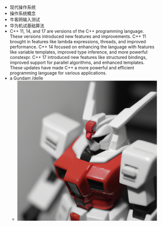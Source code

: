 - 现代操作系统
- 操作系统概念
- 牛客网输入测试
- 华为机试基础算法
- C++ 11, 14, and 17 are versions of the C++ programming language. These versions introduced new features and improvements. C++ 11 brought in features like lambda expressions, threads, and improved performance. C++ 14 focused on enhancing the language with features like variable templates, improved type inference, and more powerful constexpr. C++ 17 introduced new features like structured bindings, improved support for parallel algorithms, and enhanced templates. These updates have made C++ a more powerful and efficient programming language for various applications.
- a Gundam /delle
	- ![](assets/storages/logseq-plugin-gpt3-openai/dalle-1699024076614.png)